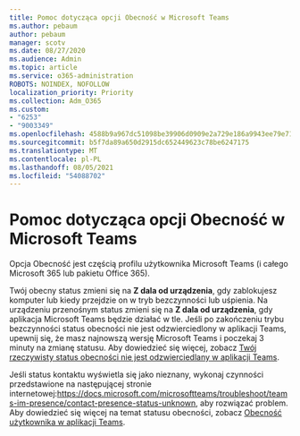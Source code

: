 ```yaml
---
title: Pomoc dotycząca opcji Obecność w Microsoft Teams
ms.author: pebaum
author: pebaum
manager: scotv
ms.date: 08/27/2020
ms.audience: Admin
ms.topic: article
ms.service: o365-administration
ROBOTS: NOINDEX, NOFOLLOW
localization_priority: Priority
ms.collection: Adm_O365
ms.custom:
- "6253"
- "9003349"
ms.openlocfilehash: 4588b9a967dc51098be39906d0909e2a729e186a9943ee79e71d6ab50a666107
ms.sourcegitcommit: b5f7da89a650d2915dc652449623c78be6247175
ms.translationtype: MT
ms.contentlocale: pl-PL
ms.lasthandoff: 08/05/2021
ms.locfileid: "54088702"
---
```

# <a name="help-with-presence-in-microsoft-teams"></a>Pomoc dotycząca opcji Obecność w Microsoft Teams

Opcja Obecność jest częścią profilu użytkownika Microsoft Teams (i całego Microsoft 365 lub pakietu Office 365). 

Twój obecny status zmieni się na **Z dala od urządzenia**, gdy zablokujesz komputer lub kiedy przejdzie on w tryb bezczynności lub uśpienia. Na urządzeniu przenośnym status zmieni się na **Z dala od urządzenia**, gdy aplikacja Microsoft Teams będzie działać w tle. Jeśli po zakończeniu trybu bezczynności status obecności nie jest odzwierciedlony w aplikacji Teams, upewnij się, że masz najnowszą wersję Microsoft Teams i poczekaj 3 minuty na zmianę statusu. Aby dowiedzieć się więcej, zobacz [Twój rzeczywisty status obecności nie jest odzwierciedlany w aplikacji Teams](https://docs.microsoft.com/microsoftteams/troubleshoot/teams-im-presence/presence-not-show-actual-status).

Jeśli status kontaktu wyświetla się jako nieznany, wykonaj czynności przedstawione na następującej stronie internetowej:https://docs.microsoft.com/microsoftteams/troubleshoot/teams-im-presence/contact-presence-status-unknown, aby rozwiązać problem.
Aby dowiedzieć się więcej na temat statusu obecności, zobacz [Obecność użytkownika w aplikacji Teams](https://docs.microsoft.com/microsoftteams/presence-admins).

